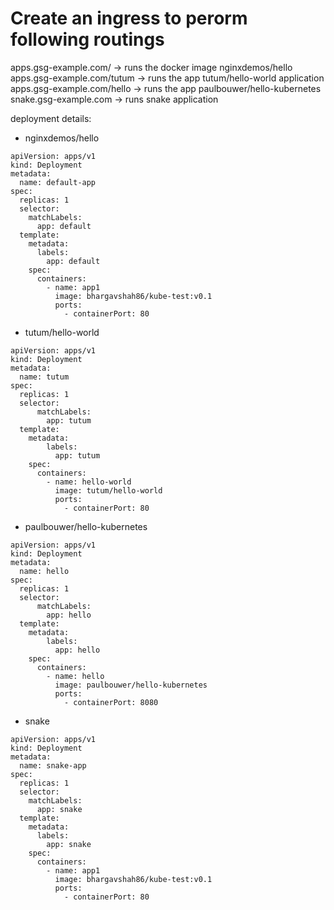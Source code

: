 
# Create an ingress to perorm following routings


apps.gsg-example.com/ -> runs the docker image nginxdemos/hello
apps.gsg-example.com/tutum -> runs the app tutum/hello-world application
apps.gsg-example.com/hello -> runs the app paulbouwer/hello-kubernetes
snake.gsg-example.com -> runs snake application


deployment details:


* nginxdemos/hello

```
apiVersion: apps/v1
kind: Deployment
metadata:
  name: default-app
spec:
  replicas: 1
  selector:
    matchLabels:
      app: default
  template:
    metadata:
      labels:
        app: default
    spec:
      containers:
        - name: app1
          image: bhargavshah86/kube-test:v0.1
          ports:
            - containerPort: 80
```

* tutum/hello-world

```
apiVersion: apps/v1
kind: Deployment
metadata:
  name: tutum
spec:
  replicas: 1
  selector:
      matchLabels:
        app: tutum
  template:
    metadata:
        labels:
          app: tutum
    spec:
      containers:
        - name: hello-world
          image: tutum/hello-world
          ports:
            - containerPort: 80

```

* paulbouwer/hello-kubernetes 


```
apiVersion: apps/v1
kind: Deployment
metadata:
  name: hello
spec:
  replicas: 1
  selector:
      matchLabels:
        app: hello
  template:
    metadata:
        labels:
          app: hello
    spec:
      containers:
        - name: hello
          image: paulbouwer/hello-kubernetes
          ports:
            - containerPort: 8080

```


* snake

```
apiVersion: apps/v1
kind: Deployment
metadata:
  name: snake-app
spec:
  replicas: 1
  selector:
    matchLabels:
      app: snake
  template:
    metadata:
      labels:
        app: snake
    spec:
      containers:
        - name: app1
          image: bhargavshah86/kube-test:v0.1
          ports:
            - containerPort: 80

```